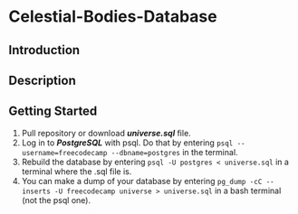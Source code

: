 # Celestial-Bodies-Database
## Introduction

## Description

## Getting Started
1. Pull repository or download ***universe.sql*** file.
2. Log in to ***PostgreSQL*** with psql. Do that by entering ```psql --username=freecodecamp --dbname=postgres``` in the terminal.  
3. Rebuild the database by entering ```psql -U postgres < universe.sql``` in a terminal where the .sql file is.
4.  You can make a dump of your database by entering  ```pg_dump -cC --inserts -U freecodecamp universe > universe.sql``` in a bash terminal (not the psql one). 
   


